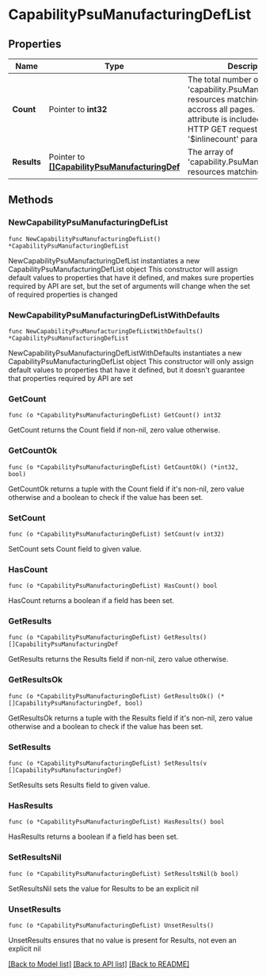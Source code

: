 # CapabilityPsuManufacturingDefList

## Properties

Name | Type | Description | Notes
------------ | ------------- | ------------- | -------------
**Count** | Pointer to **int32** | The total number of &#39;capability.PsuManufacturingDef&#39; resources matching the request, accross all pages. The &#39;Count&#39; attribute is included when the HTTP GET request includes the &#39;$inlinecount&#39; parameter. | [optional] 
**Results** | Pointer to [**[]CapabilityPsuManufacturingDef**](CapabilityPsuManufacturingDef.md) | The array of &#39;capability.PsuManufacturingDef&#39; resources matching the request. | [optional] 

## Methods

### NewCapabilityPsuManufacturingDefList

`func NewCapabilityPsuManufacturingDefList() *CapabilityPsuManufacturingDefList`

NewCapabilityPsuManufacturingDefList instantiates a new CapabilityPsuManufacturingDefList object
This constructor will assign default values to properties that have it defined,
and makes sure properties required by API are set, but the set of arguments
will change when the set of required properties is changed

### NewCapabilityPsuManufacturingDefListWithDefaults

`func NewCapabilityPsuManufacturingDefListWithDefaults() *CapabilityPsuManufacturingDefList`

NewCapabilityPsuManufacturingDefListWithDefaults instantiates a new CapabilityPsuManufacturingDefList object
This constructor will only assign default values to properties that have it defined,
but it doesn't guarantee that properties required by API are set

### GetCount

`func (o *CapabilityPsuManufacturingDefList) GetCount() int32`

GetCount returns the Count field if non-nil, zero value otherwise.

### GetCountOk

`func (o *CapabilityPsuManufacturingDefList) GetCountOk() (*int32, bool)`

GetCountOk returns a tuple with the Count field if it's non-nil, zero value otherwise
and a boolean to check if the value has been set.

### SetCount

`func (o *CapabilityPsuManufacturingDefList) SetCount(v int32)`

SetCount sets Count field to given value.

### HasCount

`func (o *CapabilityPsuManufacturingDefList) HasCount() bool`

HasCount returns a boolean if a field has been set.

### GetResults

`func (o *CapabilityPsuManufacturingDefList) GetResults() []CapabilityPsuManufacturingDef`

GetResults returns the Results field if non-nil, zero value otherwise.

### GetResultsOk

`func (o *CapabilityPsuManufacturingDefList) GetResultsOk() (*[]CapabilityPsuManufacturingDef, bool)`

GetResultsOk returns a tuple with the Results field if it's non-nil, zero value otherwise
and a boolean to check if the value has been set.

### SetResults

`func (o *CapabilityPsuManufacturingDefList) SetResults(v []CapabilityPsuManufacturingDef)`

SetResults sets Results field to given value.

### HasResults

`func (o *CapabilityPsuManufacturingDefList) HasResults() bool`

HasResults returns a boolean if a field has been set.

### SetResultsNil

`func (o *CapabilityPsuManufacturingDefList) SetResultsNil(b bool)`

 SetResultsNil sets the value for Results to be an explicit nil

### UnsetResults
`func (o *CapabilityPsuManufacturingDefList) UnsetResults()`

UnsetResults ensures that no value is present for Results, not even an explicit nil

[[Back to Model list]](../README.md#documentation-for-models) [[Back to API list]](../README.md#documentation-for-api-endpoints) [[Back to README]](../README.md)


